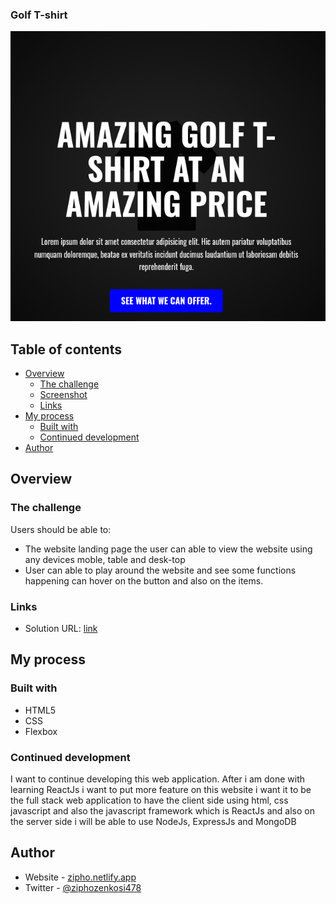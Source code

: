
### Golf T-shirt

![](./img/Screenshot.png)

## Table of contents

- [Overview](#overview)
  - [The challenge](#the-challenge)
  - [Screenshot](#screenshot)
  - [Links](#links)
- [My process](#my-process)
  - [Built with](#built-with)
  - [Continued development](#continued-development)
- [Author](#author)


## Overview

### The challenge

Users should be able to:

- The website landing page the user can able to view the website using any devices moble, table and desk-top
- User can able to play around the website and see some functions happening can hover on the button and also on the items.


### Links

- Solution URL: [link](https://github.com/Ziphozenkosimthombe/CODSOFT.git)

## My process

### Built with

- HTML5
- CSS
- Flexbox


### Continued development

I want to continue developing this web application. After i am done with learning ReactJs i want to put more feature on this website i want it to be the full stack web application to have the client side using html, css javascript and also the javascript framework which is ReactJs and also on the server side i will be able to use NodeJs, ExpressJs and MongoDB


## Author

- Website - [zipho.netlify.app](https://zipho.netlify.app)
- Twitter - [@ziphozenkosi478](https://www.twitter.com/ziphozenkosi478)
